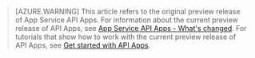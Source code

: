 > [AZURE.WARNING]
> This article refers to the original preview release of App Service API Apps.  For information about the current preview release of API Apps, see [App Service API Apps - What's changed](/documentation/articles/app-service-api-whats-changed/). For tutorials that show how to work with the current preview release of API Apps, see [Get started with API Apps](/documentation/articles/app-service-api-dotnet-get-started/). 
> 
> 

